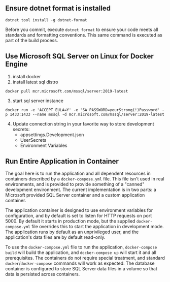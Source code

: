 
## Ensure dotnet format is installed
```
dotnet tool install -g dotnet-format
```

Before you commit, execute ```dotnet format``` to ensure your code meets all standards and formatting conventions. This same command is executed as part of the build process.

## Use Microsoft SQL Server on Linux for Docker Engine
1. install docker
2. install latest sql distro
```
docker pull mcr.microsoft.com/mssql/server:2019-latest
```
3. start sql server instance
```
docker run -e 'ACCEPT_EULA=Y' -e 'SA_PASSWORD=yourStrong(!)Password' -p 1433:1433 --name mssql -d mcr.microsoft.com/mssql/server:2019-latest
```
4. Update connection string in your favorite way to store development secrets:
   * appsettings.Development.json
   * UserSecrets
   * Environment Variables

## Run Entire Application in Container

The goal here is to run the application and all dependent resources in containers described by a `docker-compose.yml` file.
This file isn't used in real environments, and is provided to provide something of a "canned" development environment.
The current implementation is in two parts: a Microsoft provided SQL Server container and a custom application container.

The application container is designed to use environment variables for configuration, and by default is set to listen for HTTP requests on port 5000.
By default it starts in production mode, but the supplied `docker-compose.yml` file overrides this to start the application in development mode.
The application runs by default as an unprivileged user, and the application's data files are by default read-only.

To use the `docker-compose.yml` file to run the application, `docker-compose build` will build the application, and `docker-compose up` will start it and all prerequisites.
The containers do not require special treatment, and standard `docker`/`docker-compose` commands will work as expected.
The database container is configured to store SQL Server data files in a volume so that data is persisted across containers.
